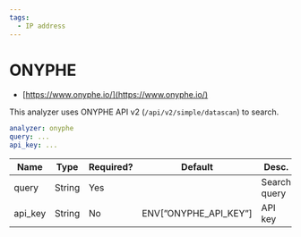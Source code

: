 ```yaml
---
tags:
  - IP address
---
```


# ONYPHE

- [https://www.onyphe.io/](https://www.onyphe.io/)

This analyzer uses ONYPHE API v2 (`/api/v2/simple/datascan`) to search.

```yaml
analyzer: onyphe
query: ...
api_key: ...
```

| Name    | Type   | Required? | Default               | Desc.        |
| ------- | ------ | --------- | --------------------- | ------------ |
| query   | String | Yes       |                       | Search query |
| api_key | String | No        | ENV[”ONYPHE_API_KEY”] | API key      |
